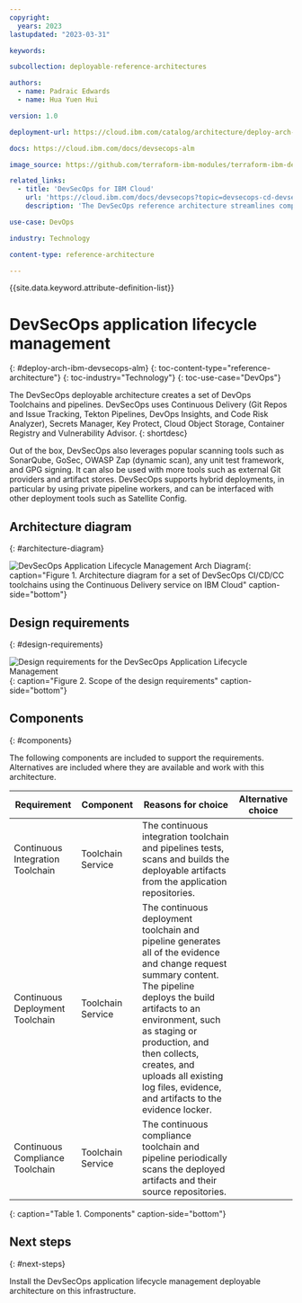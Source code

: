 ```yaml
---
copyright:
  years: 2023
lastupdated: "2023-03-31"

keywords:

subcollection: deployable-reference-architectures

authors:
  - name: Padraic Edwards
  - name: Hua Yuen Hui

version: 1.0

deployment-url: https://cloud.ibm.com/catalog/architecture/deploy-arch-ibm-devsecops-alm-e1c16cac-7ea8-413f-a819-67e3a3251e44-global

docs: https://cloud.ibm.com/docs/devsecops-alm

image_source: https://github.com/terraform-ibm-modules/terraform-ibm-devsecops-alm/reference-architectures/diagram-deploy-arch-ibm-devsecops-alm-diagram.svg

related_links:
  - title: 'DevSecOps for IBM Cloud'
    url: 'https://cloud.ibm.com/docs/devsecops?topic=devsecops-cd-devsecops-arch'
    description: 'The DevSecOps reference architecture streamlines compliance and audit-readiness by using building blocks like Tekton task library and toolchain templates.'

use-case: DevOps

industry: Technology

content-type: reference-architecture

---
```


{{site.data.keyword.attribute-definition-list}}

# DevSecOps application lifecycle management
{: #deploy-arch-ibm-devsecops-alm}
{: toc-content-type="reference-architecture"}
{: toc-industry="Technology"}
{: toc-use-case="DevOps"}

The DevSecOps deployable architecture creates a set of DevOps Toolchains and pipelines. DevSecOps uses Continuous Delivery (Git Repos and Issue Tracking, Tekton Pipelines, DevOps Insights, and Code Risk Analyzer), Secrets Manager, Key Protect, Cloud Object Storage, Container Registry and Vulnerability Advisor. 
{: shortdesc}

Out of the box, DevSecOps also leverages popular scanning tools such as SonarQube, GoSec, OWASP Zap (dynamic scan), any unit test framework, and GPG signing. It can also be used with more tools such as external Git providers and artifact stores. DevSecOps supports hybrid deployments, in particular by using private pipeline workers, and can be interfaced with other deployment tools such as Satellite Config.


## Architecture diagram
{: #architecture-diagram}

![DevSecOps Application Lifecycle Management Arch Diagram](diagram-deploy-arch-ibm-devsecops-alm-diagram.svg "Architecture diagram for DevSecOps Application Lifecycle Management Deployable Architecture "){: caption="Figure 1. Architecture diagram for a set of DevSecOps CI/CD/CC toolchains using the Continuous Delivery service on IBM Cloud" caption-side="bottom"}

## Design requirements
{: #design-requirements}

![Design requirements for the DevSecOps Application Lifecycle Management](heat-map-deploy-arch-ibm-devsecops-alm.svg "Design requirements"){: caption="Figure 2. Scope of the design requirements" caption-side="bottom"}


## Components
{: #components}

The following components are included to support the requirements. Alternatives are included where they are available and work with this architecture.


| Requirement | Component | Reasons for choice | Alternative choice |
|-------------|-----------|--------------------|--------------------|
|     Continuous Integration Toolchain        |    Toolchain Service       |        The continuous integration toolchain and pipelines tests, scans and builds the deployable artifacts from the application repositories.             |                    |
|     Continuous Deployment Toolchain         |    Toolchain Service       |        The continuous deployment toolchain and pipeline generates all of the evidence and change request summary content. The pipeline deploys the build artifacts to an environment, such as staging or production, and then collects, creates, and uploads all existing log files, evidence, and artifacts to the evidence locker.           |                    |
|     Continuous Compliance Toolchain         |    Toolchain Service       |        The continuous compliance toolchain and pipeline periodically scans the deployed artifacts and their source repositories.            |                    |
{: caption="Table 1. Components" caption-side="bottom"}

## Next steps
{: #next-steps}

Install the DevSecOps application lifecycle management deployable architecture on this infrastructure.
